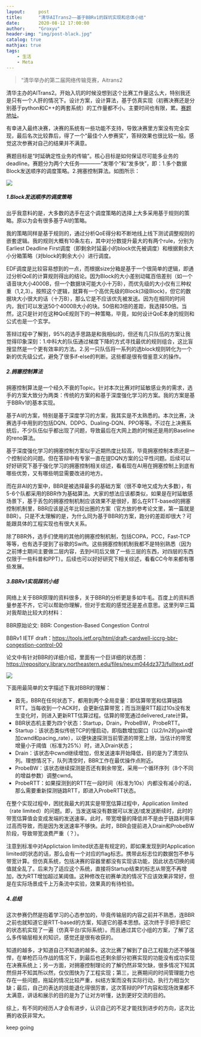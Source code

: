 ```yaml
---
layout:     post
title:      "清华AITrans2——基于BBRv1的踩坑实现和总体小结"
date:       2020-08-12 17:00:00
author:     "Groxyu"
header-img: "img/post-black.jpg"
catalog: true
mathjax: true
tags:
    - 生活
    - Meta
---
```


> “清华举办的第二届网络传输竞赛，Aitrans2

清华主办的AITrans2。开始入坑的时候没想到这个比赛工作量这么大，特别我还是只有一个人肝的情况下。设计方案，设计算法，基于仿真实现（初赛决赛还是分别基于python和C++的两套系统）的工作量都不小。主要时间也有限，累。[赛题地址](https://www.aitrans.online/)。

有幸进入最终决赛，决赛的系统有一些功能不支持，导致决赛里方案没有完全实现，最后名次比较靠后，得了一个“最佳个人参赛奖”，答辩效果也很比较一般。感觉这次参赛对自己的结果并不满意。

赛题目标是“时延确定性业务的传输”。核心目标是如何保证尽可能多业务的deadline。赛题分为两个大任务————“发哪个”和“发多快”，即：1.多个数据Block发送顺序的调度策略。2.拥塞控制算法。如图所示：

![](https://s1.ax1x.com/2020/09/28/0EOZvR.png)



##### 1.Block发送顺序的调度策略

出乎我意料的是，大多数的选手在这个调度策略的选择上大多采用基于规则的策略。原以为会有很多基于AI的策略。

我的策略同样是基于规则的，通过分析QoE得分和不断地线上线下测试调整规则的嵌套逻辑。我的规则大概有10条左右，其中对分数提升最大的有两个rule，分别为Earliest Deadline First调度（即剩余时延最小的block优先被调度）和根据剩余大小分箱策略（对block的剩余大小）进行调度。

EDF调度是比较容易想到的一点，而根据size分箱是基于一个很简单的逻辑，即通过分析QoE的计算规则得出的结论。因为Block的大小差别动辄百倍差别（如一个语音块大小4000B，但一个数据块可能大小十万B），而优先级的大小仅有三种权重（1,2,3）。按照这个逻辑，就算有一个高优先级的Block(3级Block)，但它的数据块大小很大的话（十万B），那么它是不应该优先被发送。因为在相同的时间内，我们可以发送50个4000B大小的块。50倍和3倍的差距，我选择50倍。当然，这只是针对在这种QoE规则下的一种策略，毕竟，如何设计QoE本身的规则和公式也是一个玄学。

答辩过程中了解到，95%的选手思路是和我相似的，但还有几只队伍的方案让我觉得印象深刻：1.中科大的队伍通过梯度下降的方式寻找最优的规则组合，这比盲搜显然是一个更有效率的方法。2.另一只队伍将一系列的选block规则转化为一个新的优先级公式，避免了很多if-else的判断。这些都是很有借鉴意义的操作。

##### 2.拥塞控制算法

拥塞控制算法是一个经久不衰的Topic。针对本次比赛对时延敏感业务的需求，选手的方案大致分为两类：传统的方案的和基于深度强化学习的方案。我的方案是基于BBRv1的基本实现。

基于AI的方案，特别是基于深度学习的方案，我其实是不太熟悉的。本次比赛，决赛选手中用到的包括DQN、DDPG、Dualing-DQN、PPO等等。不过在上决赛系统后，不少队伍似乎都出现了问题，导致最后在大网上跑的时候还是用的Baseline的reno算法。

基于深度强化学习的拥塞控制方案似乎近期热度比较高，毕竟拥塞控制本质还是一个控制论的问题。但在答辩中有专家一直在提DQN方案的公平性问题。后续可以好好研究下基于强化学习的拥塞控制相关综述，看看现在AI用在拥塞控制上到底有哪些优势，又有哪些明显需要改进的地方。

而在非AI的方案中，BBR是被选择最多的基础方案（很不幸地又成为大多数），有5-6个队都采用的BBR作为基础算法。大家的想法应该都类似，如果是在时延敏感场景下，基于丢包的拥塞控制机制应该效果不是很好，那么在RTT-based的拥塞控制机制里，BBR应该是近年比较出圈的方案（官方放的参考论文里，第一篇就是BBR）。只是不太理解的是，为什么同为基于BBR的方案，跑分的差距却很大？可能跟具体的工程实现也有很大关系。

除了BBR外，选手们使用的其他的拥塞控制机制，包括COPA，PCC，Fast-TCP等等，也有选手提到了谷歌的Swift。这些拥塞控制机制我都不是特别熟悉（因为之前博士期间主要做二层内容，去到H司后又做了一些三层的东西，对四层的东西仅限于一些科普和PPT）。后续也可以好好研究下相关综述，看看CC今年来都有哪些发展。

##### 3.BBRv1实现踩坑小结

网络上关于BBR原理的资料很多，关于BBR的分析更是多如牛毛。百度上的资料质量参差不齐，它可以帮助你理解，但对于宏观的感觉还是差点意思。这里列举三篇对我帮助比较大的材料：

BBR原始论文: BBR: Congestion-Based Congestion Control

BBRv1 IETF draft：https://tools.ietf.org/html/draft-cardwell-iccrg-bbr-congestion-control-00

论文中有针对BBR的详细介绍，里面有一个巨详细的状态图：https://repository.library.northeastern.edu/files/neu:m044dz373/fulltext.pdf

![](https://s1.ax1x.com/2020/09/28/0VxPud.jpg)

下面用最简单的文字描述下我对BBR的理解：

* 首先，BBR在任何状态下，都用到两个全局变量：即估算带宽和估算链路RTT。当每收到一个ACK时，会更新估算带宽；而当测量RTT超过10s没有发生变化时，则进入更新RTT估算过程。估算的带宽通过delivered_rate计算。
* BBR状态机主要为四个状态：Startup，Drain，ProbeBW，ProbeRTT。
* Startup：该状态类似传统TCP的慢启动，即指数增加窗口（以2/ln2的gain增加cwnd和pacing_rate），以便快速探测当前管道的带宽上限，当估计的带宽增量小于阈值（标准为25%）时，进入Drain状态；
* Drain：该状态中cwnd继续增加，但发送速率开始降低，目的是为了清空队列。理想情况下，队列清空时，BBR工作在最优操作点附近。
* ProbeBW：该状态继续探测是否还有剩余带宽，采用一个循环序列（8个不同的增益参数）调整cwnd。
* ProbeRTT：如果探测到的RTT在一段时间（标准为10s）内都没有减小的话，那么需要重新探测链路RTT，即进入ProbeRTT状态。

在整个实现过程中，困扰我最大的其实是带宽估算过程中，Application limited（rate limited）的问题。即，当发送端没有数据可以发送/或发送断续时，此时的带宽估算值会变成发端的发送速率。此时，带宽增量的降低并不是由于链路利用率过高而导致，而是因为发送速率不够快。此时，BBR会提前进入Drain和ProbeBW阶段，导致带宽浪费严重（？）。

注意到标准中对Applictaion limited状态是有规定的，即如果发现到时Application limited的状态的话，那么会有一个对应的flag标志。携带此标志位的数据包不参与带宽计算。但仿真系统，包括决赛的容器里都没有实现该功能，因此状态切换的阈值就全乱了。后来为了适应这个系统，直接将Startup结束的标志从带宽不再增加，改为RTT增加超过某阈值。这种修改在初赛单流的情况下应该效果非常好，但是在实际场景成千上万条流中实验，效果真的有待检验。




##### 4.总结

这次参赛仍然是抱着学习的心态参加的，毕竟传输层的内容之前并不熟悉，连BBR之前也就知道它是RTT-based的方案，知道它的基本思想。这次终于手把手把它的状态机实现了一遍（仿真平台/实际系统）。而且通过其它小组的方案，了解了这么多传输层相关的知识，感觉还是很有收获的。

知道的越多，才知道自己不知道的越多。这次比赛了解到了自己工程能力还不够强悍，在单枪匹马作战的情况下，到最后也还剩余部分初赛实现的功能没有成功实现在决赛系统上；另一方面，对拥塞控制理论的了解仍然非常欠缺，很多情况下知其然但并不知其所以然，仅仅图快为了工程实现；第三，比赛期间的时间管理能力也存在一些问题，拖延的情况比较严重，纠结方案而没有实际行动，执行力相当欠缺；最后，自己的表达的技能退化得很厉害，这次答辩的PPT内容和现场效果都不太满意，讲话和展示的目的是为了让对方听懂，达到更好交流的目的。

综上，有不同的经历人才会有进步，认识自己的不足才能找到进步的方向，这次比赛的收获非常大。

keep going
